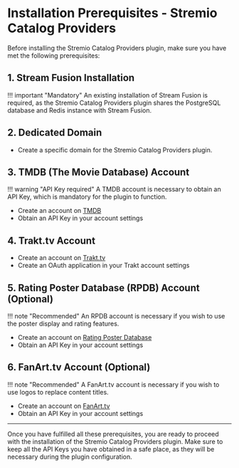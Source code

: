 # Installation Prerequisites - Stremio Catalog Providers

Before installing the Stremio Catalog Providers plugin, make sure you have met the following prerequisites:

## 1. Stream Fusion Installation

!!! important "Mandatory"
    An existing installation of Stream Fusion is required, as the Stremio Catalog Providers plugin shares the PostgreSQL database and Redis instance with Stream Fusion.

## 2. Dedicated Domain

* Create a specific domain for the Stremio Catalog Providers plugin.

## 3. TMDB (The Movie Database) Account

!!! warning "API Key required"
    A TMDB account is necessary to obtain an API Key, which is mandatory for the plugin to function.

* Create an account on [TMDB](https://www.themoviedb.org/)
* Obtain an API Key in your account settings

## 4. Trakt.tv Account

* Create an account on [Trakt.tv](https://trakt.tv/)
* Create an OAuth application in your Trakt account settings

## 5. Rating Poster Database (RPDB) Account (Optional)

!!! note "Recommended"
    An RPDB account is necessary if you wish to use the poster display and rating features.

* Create an account on [Rating Poster Database](https://ratingposterdb.com)
* Obtain an API Key in your account settings

## 6. FanArt.tv Account (Optional)

!!! note "Recommended"
    A FanArt.tv account is necessary if you wish to use logos to replace content titles.

* Create an account on [FanArt.tv](https://fanart.tv/)
* Obtain an API Key in your account settings

---

Once you have fulfilled all these prerequisites, you are ready to proceed with the installation of the Stremio Catalog Providers plugin. Make sure to keep all the API Keys you have obtained in a safe place, as they will be necessary during the plugin configuration.